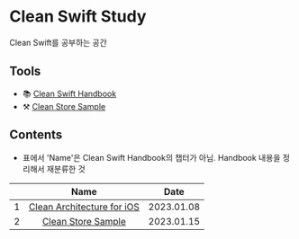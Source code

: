 # Clean Swift Study

Clean Swift를 공부하는 공간

## Tools

- 📚 [Clean Swift Handbook](https://clean-swift.com/handbook/)
- ⚒️ [Clean Store Sample](https://github.com/Clean-Swift/CleanStore)

## Contents

- 표에서 'Name'은 Clean Swift Handbook의 챕터가 아님. Handbook 내용을 정리해서 재분류한 것

|       | Name | Date |
| :---: | :---: | :---: |
| 1 | [Clean Architecture for iOS](https://github.com/cskime/clean-swift-study/blob/main/clean-architecture-for-ios.md) | 2023.01.08 |
| 2 | [Clean Store Sample](https://github.com/cskime/clean-swift-study/blob/main/clean-store-sample.md) | 2023.01.15 |
